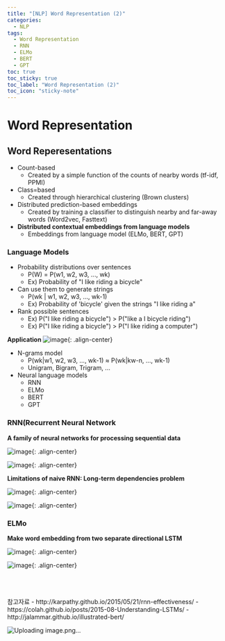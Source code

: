 ```yaml
---
title: "[NLP] Word Representation (2)"
categories:
  - NLP
tags:
  - Word Representation
  - RNN
  - ELMo
  - BERT
  - GPT
toc: true
toc_sticky: true
toc_label: "Word Representation (2)"
toc_icon: "sticky-note"
---
```


# Word Representation

## Word Reperesentations
- Count-based
  - Created by a simple function of the counts of nearby words (tf-idf, PPMI)
- Class=based
  - Created through hierarchical clustering (Brown clusters)
- Distributed prediction-based embeddings
  - Created by training a classifier to distinguish nearby and far-away words (Word2vec, Fasttext)
- **Distributed contextual embeddings from language models**
  - Embeddings from language model (ELMo, BERT, GPT)

### Language Models
- Probability distributions over sentences
  - P(W) = P(w1, w2, w3, ..., wk)
  - Ex) Probability of "I like riding a bicycle"
- Can use them to generate strings
  - P(wk | w1, w2, w3, ..., wk-1)
  - Ex) Probability of 'bicycle' given the strings "I like riding a"
- Rank possible sentences
  - Ex) P("I like riding a bicycle") > P("like a I bicycle riding")
  - Ex) P("I like riding a bicycle") > P("I like riding a computer")

**Application**
![image](https://user-images.githubusercontent.com/55765292/158765916-c3904d28-5121-415c-8749-85b9d0a01596.png){: .align-center}

- N-grams model
  - P(wk|w1, w2, w3, ..., wk-1) ≈ P(wk|kw-n, ..., wk-1)
  - Unigram, Bigram, Trigram, ...
- Neural language models
  - RNN
  - ELMo
  - BERT
  - GPT


### RNN(Recurrent Neural Network

**A family of neural networks for processing sequential data**

![image](https://user-images.githubusercontent.com/55765292/158766861-1e2508f8-0514-4dc4-a5f6-21516efddc0e.png){: .align-center}

![image](https://user-images.githubusercontent.com/55765292/158766826-3c0a1366-e6d4-46b4-96b5-e8c43adbf068.png){: .align-center}

**Limitations of naive RNN: Long-term dependencies problem**

![image](https://user-images.githubusercontent.com/55765292/158767139-c46107bb-791a-4a14-824b-1175309da736.png){: .align-center}

![image](https://user-images.githubusercontent.com/55765292/158767223-be989f44-ab54-40e8-92fd-29362043128d.png){: .align-center}


### ELMo

**Make word embedding from two separate directional LSTM**

![image](https://user-images.githubusercontent.com/55765292/158768304-3fadecf9-4d2f-4dde-a694-e415d6dab60e.png){: .align-center}

![image](https://user-images.githubusercontent.com/55765292/158768445-822c2071-8705-4e86-a8e5-06ad5671d6ed.png){: .align-center}



<br>
<br>
<br>
참고자료
- http://karpathy.github.io/2015/05/21/rnn-effectiveness/
- https://colah.github.io/posts/2015-08-Understanding-LSTMs/
- http://jalammar.github.io/illustrated-bert/

![Uploading image.png…]()
